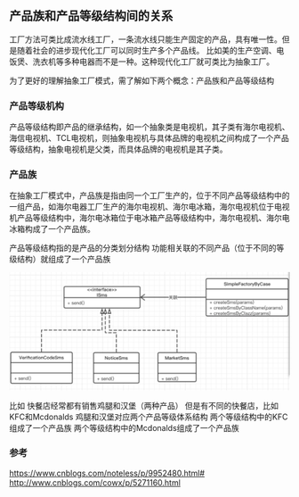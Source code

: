 ## 产品族和产品等级结构间的关系


工厂方法可类比成流水线工厂，一条流水线只能生产固定的产品，具有唯一性。但是随着社会的进步现代化工厂可以同时生产多个产品线。
比如美的生产空调、电饭煲、洗衣机等多种电器而不是一种。这种现代化工厂就可类比为抽象工厂。

为了更好的理解抽象工厂模式，需了解如下两个概念：产品族和产品等级结构

### 产品等级机构
产品等级结构即产品的继承结构，如一个抽象类是电视机，其子类有海尔电视机、海信电视机、TCL电视机，则抽象电视机与具体品牌的电视机之间构成了一个产品等级结构，抽象电视机是父类，而具体品牌的电视机是其子类。

### 产品族
在抽象工厂模式中，产品族是指由同一个工厂生产的，位于不同产品等级结构中的一组产品，如海尔电器工厂生产的海尔电视机、海尔电冰箱，海尔电视机位于电视机产品等级结构中，海尔电冰箱位于电冰箱产品等级结构中，海尔电视机、海尔电冰箱构成了一个产品族。


产品等级结构指的是产品的分类划分结构
功能相关联的不同产品（位于不同的等级结构）就组成了一个产品族



![](https://github.com/dinghongchao/DesignPatterns/blob/master/src/com/dhc/pattern/factory/simplefactory/simplefactory-uml.png)

比如 快餐店经常都有销售鸡腿和汉堡（两种产品）
但是有不同的快餐店，比如KFC和Mcdonalds
鸡腿和汉堡对应两个产品等级体系结构
两个等级结构中的KFC组成了一个产品族
两个等级结构中的Mcdonalds组成了一个产品族

### 参考
https://www.cnblogs.com/noteless/p/9952480.html#
http://www.cnblogs.com/cowx/p/5271160.html





